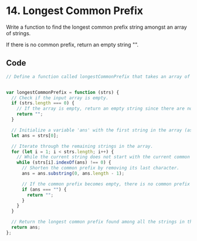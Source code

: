 # 14. Longest Common Prefix

Write a function to find the longest common prefix string amongst an array of strings.

If there is no common prefix, return an empty string "".

## Code

```javascript
// Define a function called longestCommonPrefix that takes an array of strings (strs) as input.


var longestCommonPrefix = function (strs) {
  // Check if the input array is empty.
  if (strs.length === 0) {
    // If the array is empty, return an empty string since there are no strings to find a common prefix for.
    return "";
  }

  // Initialize a variable 'ans' with the first string in the array (assuming it as the initial common prefix).
  let ans = strs[0];

  // Iterate through the remaining strings in the array.
  for (let i = 1; i < strs.length; i++) {
    // While the current string does not start with the current common prefix.
    while (strs[i].indexOf(ans) !== 0) {
      // Shorten the common prefix by removing its last character.
      ans = ans.substring(0, ans.length - 1);

      // If the common prefix becomes empty, there is no common prefix among the strings. Return an empty string.
      if (ans === "") {
        return "";
      }
    }
  }

  // Return the longest common prefix found among all the strings in the array.
  return ans;
};
```
